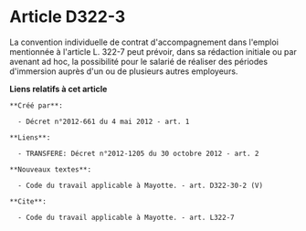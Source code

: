 # Article D322-3

La convention individuelle de contrat d'accompagnement dans l'emploi mentionnée à l'article L. 322-7 peut prévoir, dans sa
rédaction initiale ou par avenant ad hoc, la possibilité pour le salarié de réaliser des périodes d'immersion auprès d'un ou
de plusieurs autres employeurs.

**Liens relatifs à cet article**

	**Créé par**:

	  - Décret n°2012-661 du 4 mai 2012 - art. 1

	**Liens**:

	  - TRANSFERE: Décret n°2012-1205 du 30 octobre 2012 - art. 2

	**Nouveaux textes**:

	  - Code du travail applicable à Mayotte. - art. D322-30-2 (V)

	**Cite**:

	  - Code du travail applicable à Mayotte. - art. L322-7
